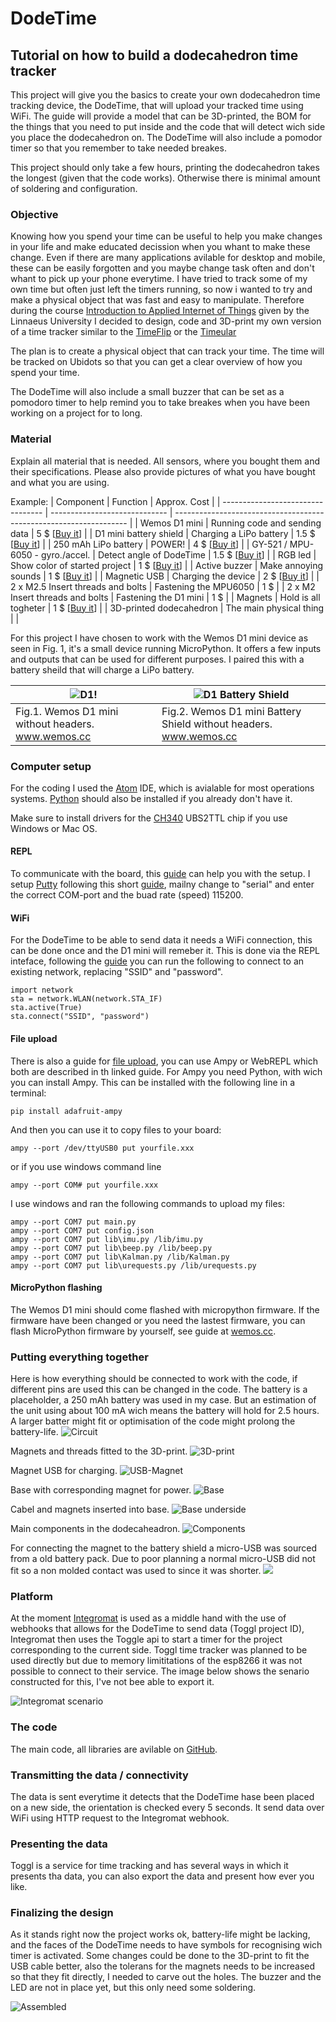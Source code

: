 # DodeTime
## Tutorial on how to build a dodecahedron time tracker


This project will give you the basics to create your own dodecahedron time tracking device, the DodeTime, that will upload your tracked time using WiFi. The guide will provide a model that can be 3D-printed, the BOM for the things that you need to put inside and the code that will detect wich side you place the dodecahedron on. The DodeTime will also include a pomodor timer so that you remember to take needed breakes. 

This project should only take a few hours, printing the dodecahedron takes the longest (given that the code works). Otherwise there is minimal amount of soldering and configuration. 


### Objective

Knowing how you spend your time can be useful to help you make changes in your life and make educated decission when you whant to make these change. Even if there are many applications avilable for desktop and mobile, these can be easily forgotten and you maybe change task often and don't whant to pick up your phone everytime. I have tried to track some of my own time but often just left the timers running, so now i wanted to try and make a physical object that was fast and easy to manipulate. 
Therefore during the course [Introduction to Applied Internet of Things](https://lnu.se/kurs/tillampad-internet-of-things-introduktion/distans-sommar/) given by the Linnaeus University I decided to design, code and 3D-print my own version of a time tracker similar to the [TimeFlip](https://timeflip.io/) or the [Timeular](https://timeular.com/)

The plan is to create a physical object that can track your time. The time will be tracked on Ubidots so that you can get a clear overview of how you spend your time.

The DodeTime will also include a small buzzer that can be set as a pomodoro timer to help remind you to take breakes when you have been working on a project for to long.

### Material

Explain all material that is needed. All sensors, where you bought them and their specifications. Please also provide pictures of what you have bought and what you are using.


Example:
| Component                         | Function                      | Approx. Cost                                                       |
| --------------------------------- | ----------------------------- | ------------------------------------------------------------------ |
| Wemos D1 mini                     | Running code and sending data | 5 $ [[Buy it](https://www.aliexpress.com/item/32529101036.html)]   |
| D1 mini battery shield            | Charging a LiPo battery       | 1.5 $ [[Buy it](https://www.aliexpress.com/item/32804528128.html)] |
| 250 mAh LiPo battery              | POWER!                        | 4 $ [[Buy it](https://www.aliexpress.com/item/4000014689691.html)] |
| GY-521 / MPU-6050 - gyro./accel.  | Detect angle of DodeTime      | 1.5 $ [[Buy it](https://www.aliexpress.com/item/32641703712.html)] |
| RGB led                           | Show color of started project |  1 $ [[Buy it](https://www.aliexpress.com/item/32278313170.html)]   |
| Active buzzer                     | Make annoying sounds          | 1 $ [[Buy it](https://www.aliexpress.com/item/32663245562.html)]   |
| Magnetic USB                      | Charging the device           | 2 $ [[Buy it](https://www.aliexpress.com/item/32998516651.html)]   |
| 2 x M2.5 Insert threads and bolts | Fastening the MPU6050         | 1 $                                                                |
| 2 x M2 Insert threads and bolts   | Fastening the D1 mini         | 1 $                                                                |
| Magnets                           | Hold is all togheter          | 1 $ [[Buy it](https://www.aliexpress.com/item/32959402237.html)]   |
| 3D-printed dodecahedron           | The main physical thing       |                                                                    |



For this project I have chosen to work with the Wemos D1 mini device as seen in Fig. 1, it's a small device running MicroPython. It offers a few inputs and outputs that can be used for different purposes. I paired this with a battery sheild that will charge a LiPo battery. 


| ![D1!](https://www.wemos.cc/en/latest/_static/boards/d1_mini_v3.1.0_1_16x16.jpg)| ![D1 Battery Shield](https://www.wemos.cc/en/latest/_images/battery_v1.3.0_1_16x16.jpg)|
| -------- | -------- |
| Fig.1. Wemos D1 mini without headers. www.wemos.cc     | Fig.2. Wemos D1 mini Battery Shield without headers. www.wemos.cc  |

### Computer setup

For the coding I used the [Atom](https://atom.io/) IDE, which is avialable for most operations systems. [Python](https://www.python.org/downloads/) should also be installed if you already don't have it.

Make sure to install drivers for the [CH340](https://www.wemos.cc/en/latest/ch340_driver.html) UBS2TTL chip if you use Windows or Mac OS.

#### REPL
To communicate with the board, this [guide](https://micropython-on-wemos-d1-mini.readthedocs.io/en/latest/setup.html) can help you with the setup.
I setup [Putty](https://www.putty.org/) following this short [guide](https://uplogix.com/docs/local-manager-user-guide/introduction/connecting-to-usb-console-windows-10), mailny change to "serial" and enter the correct COM-port and the buad rate (speed) 115200. 

#### WiFi
For the DodeTime to be able to send data it needs a WiFi connection, this can be done once and the D1 mini will remeber it. This is done via the REPL inteface, following the [guide](https://micropython-on-wemos-d1-mini.readthedocs.io/en/latest/basics.html#network) you can run the following to connect to an existing network, replacing "SSID" and "password".
```
import network
sta = network.WLAN(network.STA_IF)
sta.active(True)
sta.connect("SSID", "password")
```
####  File upload
There is also a guide for [file upload](https://micropython-on-wemos-d1-mini.readthedocs.io/en/latest/basics.html#uploading-files), you can use Ampy or WebREPL which both are described in th linked guide. For Ampy you need Python, with wich you can install Ampy. This can be installed with the following line in a terminal:
```
pip install adafruit-ampy
```
And then you can use it to copy files to your board:
```
ampy --port /dev/ttyUSB0 put yourfile.xxx
```
or if you use windows command line
```
ampy --port COM# put yourfile.xxx
```
I use windows and ran the following commands to upload my files:
```
ampy --port COM7 put main.py
ampy --port COM7 put config.json
ampy --port COM7 put lib\imu.py /lib/imu.py
ampy --port COM7 put lib\beep.py /lib/beep.py
ampy --port COM7 put lib\Kalman.py /lib/Kalman.py
ampy --port COM7 put lib\urequests.py /lib/urequests.py
```
#### MicroPython flashing
The Wemos D1 mini should come flashed with micropython firmware. If the firmware have been changed or you need the lastest firmware, you can flash MicroPython firmware by yourself, see guide at [wemos.cc](https://www.wemos.cc/en/latest/tutorials/d1/get_started_with_micropython_d1.html).



### Putting everything together
Here is how everything should be connected to work with the code, if different pins are used this can be changed in the code.
The battery is a placeholder, a 250 mAh battery was used in my case. But an estimation of the unit using about 100 mA wich means the battery will hold for 2.5 hours. A larger batter might fit or optimisation of the code might prolong the battery-life.
![Circuit](https://i.imgur.com/7vsXgaB.png)

Magnets and threads fitted to the 3D-print.
![3D-print](https://i.imgur.com/o8DonEt.jpg)


Magnet USB for charging.
![USB-Magnet](https://i.imgur.com/mVBOXZf.jpg)

Base with corresponding magnet for power.
![Base](https://i.imgur.com/UwSrxs0.jpg)

Cabel and magnets inserted into base.
![Base underside](https://i.imgur.com/Z0KwsMI.jpg)

Main components in the dodecaheadron.
![Components](https://i.imgur.com/0jUjMtI.jpg)

For connecting the magnet to the battery shield a micro-USB was sourced from a old battery pack. Due to poor planning a normal micro-USB did not fit so a non molded contact was used to since it was shorter.
![](https://i.imgur.com/E6BMqwN.jpg)


### Platform

At the moment [Integromat](https://www.integromat.com/) is used as a middle hand with the use of webhooks that allows for the DodeTime to send data (Toggl project ID), Integromat then uses the Toggle api to start a timer for the project corresponding to the current side. Toggl time tracker was planned to be used directly but due to memory limititations of the esp8266 it was not possible to connect to their service. The image below shows the senario constructed for this, I've not bee able to export it.

![Integromat scenario](https://i.imgur.com/6Kk8R6P.png)

### The code

The main code, all libraries are avilable on [GitHub](https://github.com/YoruTen/DodeTime).


### Transmitting the data / connectivity

The data is sent everytime it detects that the DodeTime hase been placed on a new side, the orientation is checked every 5 seconds.
It send data over WiFi using HTTP request to the Integromat webhook.


### Presenting the data

Toggl is a service for time tracking and has several ways in which it presents tha data, you can also export the data and present how ever you like.


### Finalizing the design

As it stands right now the project works ok, battery-life might be lacking, and the faces of the DodeTime needs to have symbols for recognising wich timer is activated. Some changes could be done to the 3D-print to fit the USB cable better, also the tolerans for the magnets needs to be increased so that they fit directly, I needed to carve out the holes. The buzzer and the LED are not in place yet, but this only need some soldering.


![Assembled](https://i.imgur.com/HJQsKcI.jpg)

